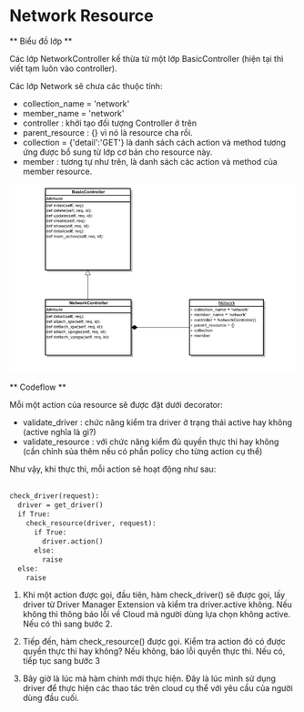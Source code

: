 <h1> Network Resource </h1>

** Biểu đồ lớp **

Các lớp NetworkController kế thừa từ một lớp BasicController (hiện tại thì viết tạm luôn vào controller).

Các lớp Network sẽ chưa các thuộc tính:
+ collection_name = 'network'
+ member_name = 'network'
+ controller : khởi tạo đối tượng Controller ở trên
+ parent_resource : {} vì nó là resource cha rồi.
+ collection = {'detail':'GET'} là danh sách cách action và method tương ứng được bổ sung từ lớp cơ bản cho resource này.
+ member : tương tự như trên, là danh sách các action và method của member resource.

![Biểu đồ lớp Network Resource](./images/network_resource.png)

** Codeflow **

Mỗi một action của resource sẽ được đặt dưới decorator:
+ validate_driver : chức năng kiểm tra driver ở trạng thái active hay không (active nghĩa là gì?)
+ validate_resource : với chức năng kiểm đủ quyền thực thi hay không (cần chỉnh sủa thêm nếu có phần policy cho từng action cụ thể)

Như vậy, khi thực thi, mỗi action sẽ hoạt động như sau:
<pre><code>
check_driver(request):
  driver = get_driver()
  if True:
    check_resource(driver, request):
      if True:
        driver.action()
      else:
        raise
  else:
    raise
</code></pre>

1. Khi một action được gọi, đầu tiên, hàm check_driver() sẽ được gọi, lấy driver từ Driver Manager Extension và kiểm tra driver.active không. Nếu không thì thông báo lỗi về Cloud mà người dùng lựa chọn không active. Nếu có thì sang bước 2.

2. Tiếp đến, hàm check_resource() được gọi. Kiểm tra action đó có được quyền thực thi hay không? Nếu không, báo lỗi quyền thực thi. Nếu có, tiếp tục sang bước 3

3. Bây giờ là lúc mà hàm chính mới thực hiện. Đây là lúc mình sử dụng driver để thực hiện các thao tác trên cloud cụ thể với yêu cầu của người dùng đầu cuối.
